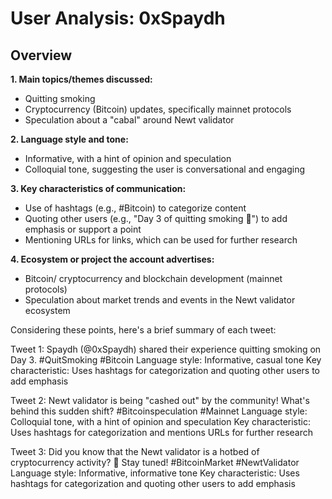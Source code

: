 # User Analysis: 0xSpaydh

## Overview

**1. Main topics/themes discussed:**

* Quitting smoking
* Cryptocurrency (Bitcoin) updates, specifically mainnet protocols
* Speculation about a "cabal" around Newt validator

**2. Language style and tone:**

* Informative, with a hint of opinion and speculation
* Colloquial tone, suggesting the user is conversational and engaging

**3. Key characteristics of communication:**

* Use of hashtags (e.g., #Bitcoin) to categorize content
* Quoting other users (e.g., "Day 3 of quitting smoking 🫡") to add emphasis or support a point
* Mentioning URLs for links, which can be used for further research

**4. Ecosystem or project the account advertises:**

* Bitcoin/ cryptocurrency and blockchain development (mainnet protocols)
* Speculation about market trends and events in the Newt validator ecosystem

Considering these points, here's a brief summary of each tweet:

Tweet 1:
Spaydh (@0xSpaydh) shared their experience quitting smoking on Day 3. #QuitSmoking #Bitcoin
Language style: Informative, casual tone
Key characteristic: Uses hashtags for categorization and quoting other users to add emphasis

Tweet 2:
Newt validator is being "cashed out" by the community! What's behind this sudden shift? #Bitcoinspeculation #Mainnet
Language style: Colloquial tone, with a hint of opinion and speculation
Key characteristic: Uses hashtags for categorization and mentions URLs for further research

Tweet 3:
Did you know that the Newt validator is a hotbed of cryptocurrency activity? 🚨 Stay tuned! #BitcoinMarket #NewtValidator
Language style: Informative, informative tone
Key characteristic: Uses hashtags for categorization and quoting other users to add emphasis